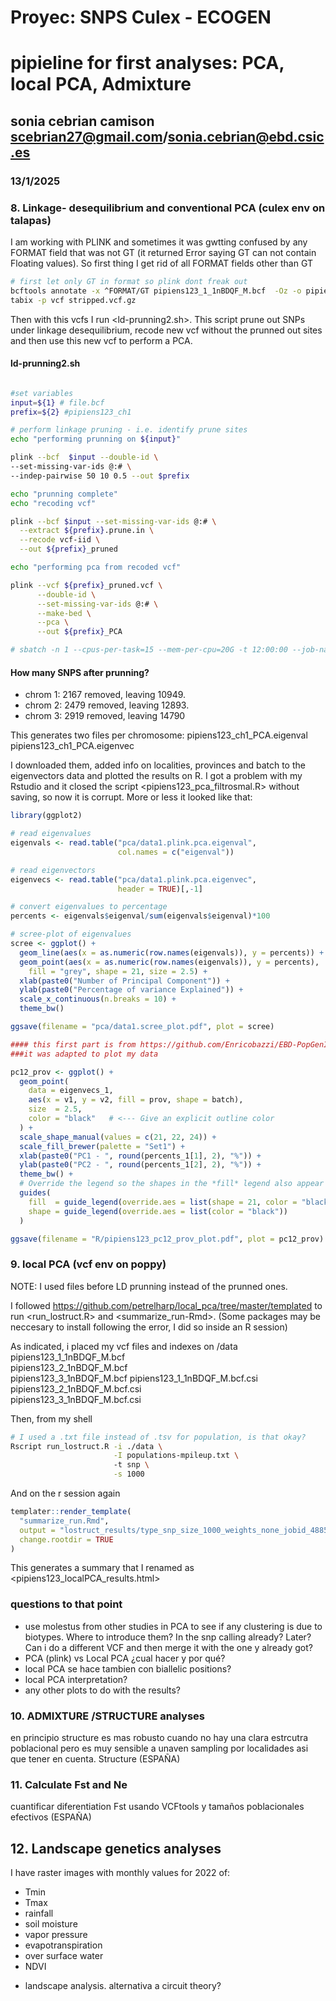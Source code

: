 # Proyec: SNPS Culex - ECOGEN
# pipieline for first analyses: PCA, local PCA, Admixture
## sonia cebrian camison scebrian27@gmail.com/sonia.cebrian@ebd.csic.es
### 13/1/2025


### 8. Linkage- desequilibrium and conventional PCA (culex env on talapas)

I am working with PLINK and sometimes it was gwtting confused by any FORMAT field that was not GT (it returned Error saying GT can not contain Floating values). So first thing I get rid of all FORMAT fields other than GT
```bash
# first let only GT in format so plink dont freak out
bcftools annotate -x ^FORMAT/GT pipiens123_1_1nBDQF_M.bcf  -Oz -o pipiens123_1_filteredGT.vcf.gz
tabix -p vcf stripped.vcf.gz
```
Then with this vcfs I run  <ld-prunning2.sh>. This script prune out SNPs under linkage desequilibrium, recode new vcf without the prunned out sites and then use this new vcf to perform a PCA.

#### ld-prunning2.sh
```bash

#set variables
input=${1} # file.bcf
prefix=${2} #pipiens123_ch1

# perform linkage pruning - i.e. identify prune sites 
echo "performing prunning on ${input}"

plink --bcf  $input --double-id \
--set-missing-var-ids @:# \
--indep-pairwise 50 10 0.5 --out $prefix

echo "prunning complete"
echo "recoding vcf"

plink --bcf $input --set-missing-var-ids @:# \
  --extract ${prefix}.prune.in \
  --recode vcf-iid \
  --out ${prefix}_pruned

echo "performing pca from recoded vcf"

plink --vcf ${prefix}_pruned.vcf \
      --double-id \
      --set-missing-var-ids @:# \
      --make-bed \
      --pca \
      --out ${prefix}_PCA

# sbatch -n 1 --cpus-per-task=15 --mem-per-cpu=20G -t 12:00:00 --job-name=prune_1 prune-linkage.sh pipiens123_1_filter1n_qd_M.bcf pipienschr1
```
#### 

#### How many SNPS after prunning?
* chrom 1: 2167 removed, leaving 10949.
* chrom 2: 2479 removed, leaving 12893.
* chrom 3: 2919 removed, leaving 14790

This generates two files per chromosome:
pipiens123_ch1_PCA.eigenval           
pipiens123_ch1_PCA.eigenvec

I downloaded them, added info on localities, provinces and batch to the eigenvectors data and plotted the results on R. I got a problem with my Rstudio and it closed the script <pipiens123_pca_filtrosmal.R> without saving, so now it is corrupt. More or less it looked like that:

```r
library(ggplot2)

# read eigenvalues
eigenvals <- read.table("pca/data1.plink.pca.eigenval",
                        col.names = c("eigenval"))

# read eigenvectors
eigenvecs <- read.table("pca/data1.plink.pca.eigenvec",
                        header = TRUE)[,-1]

# convert eigenvalues to percentage
percents <- eigenvals$eigenval/sum(eigenvals$eigenval)*100

# scree-plot of eigenvalues
scree <- ggplot() +
  geom_line(aes(x = as.numeric(row.names(eigenvals)), y = percents)) +
  geom_point(aes(x = as.numeric(row.names(eigenvals)), y = percents),
    fill = "grey", shape = 21, size = 2.5) +
  xlab(paste0("Number of Principal Component")) +
  ylab(paste0("Percentage of variance Explained")) +
  scale_x_continuous(n.breaks = 10) +
  theme_bw()

ggsave(filename = "pca/data1.scree_plot.pdf", plot = scree)

#### this first part is from https://github.com/Enricobazzi/EBD-PopGenIntro/blob/main/practica2/practica2.md
###it was adapted to plot my data

pc12_prov <- ggplot() +
  geom_point(
    data = eigenvecs_1,
    aes(x = v1, y = v2, fill = prov, shape = batch),
    size  = 2.5,
    color = "black"   # <--- Give an explicit outline color
  ) +
  scale_shape_manual(values = c(21, 22, 24)) +
  scale_fill_brewer(palette = "Set1") +
  xlab(paste0("PC1 - ", round(percents_1[1], 2), "%")) +
  ylab(paste0("PC2 - ", round(percents_1[2], 2), "%")) +
  theme_bw() +
  # Override the legend so the shapes in the *fill* legend also appear filled
  guides(
    fill  = guide_legend(override.aes = list(shape = 21, color = "black")),
    shape = guide_legend(override.aes = list(color = "black"))
  )

ggsave(filename = "R/pipiens123_pc12_prov_plot.pdf", plot = pc12_prov)
```

### 9. local PCA (vcf env on poppy)
NOTE: I used files before LD prunning instead of the prunned ones.

I followed <https://github.com/petrelharp/local_pca/tree/master/templated> to run <run_lostruct.R> and <summarize_run-Rmd>.
(Some packages may be neccesary to install following the error, I did so inside an R session)

As indicated, i placed my vcf files and indexes on /data
pipiens123_1_1nBDQF_M.bcf      
pipiens123_2_1nBDQF_M.bcf      
pipiens123_3_1nBDQF_M.bcf
pipiens123_1_1nBDQF_M.bcf.csi  
pipiens123_2_1nBDQF_M.bcf.csi  
pipiens123_3_1nBDQF_M.bcf.csi

Then, from my shell
```bash
# I used a .txt file instead of .tsv for population, is that okay?
Rscript run_lostruct.R -i ./data \
                       -I populations-mpileup.txt \ 
                       -t snp \
                       -s 1000 

```

And on the r session again
```r
templater::render_template(
  "summarize_run.Rmd",
  output = "lostruct_results/type_snp_size_1000_weights_none_jobid_488519/run_summary.html",
  change.rootdir = TRUE
)
```
This generates a summary that I renamed as <pipiens123_localPCA_results.html> 




### questions to that point
* use molestus from other studies in PCA to see if any clustering is due to biotypes. Where to introduce them? In the snp calling already? Later? Can i do a different VCF and then merge it with the one y already got?
* PCA (plink) vs Local PCA ¿cual hacer y por qué? 
* local PCA se hace tambien con biallelic positions?
* local PCA interpretation?
* any other plots to do with the results?

### 10. ADMIXTURE /STRUCTURE analyses
en principio structure es mas robusto cuando no hay una clara estrcutra poblacional pero es muy sensible a unaven sampling por localidades asi que tener en cuenta. Structure (ESPAÑA)

### 11. Calculate Fst and Ne
 cuantificar diferentiation Fst usando VCFtools y tamaños poblacionales efectivos (ESPAÑA)

## 12. Landscape genetics analyses
I have raster images with monthly values for 2022 of:
- Tmin
- Tmax
- rainfall
- soil moisture
- vapor pressure
- evapotranspiration
- over surface water
- NDVI

* landscape analysis. alternativa a circuit theory?

